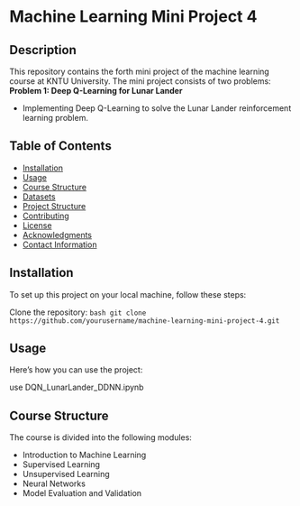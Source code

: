 # Machine Learning Mini Project 4

## Description
This repository contains the forth mini project of the machine learning course at KNTU University. The mini project consists of two problems:
**Problem 1: Deep Q-Learning for Lunar Lander**
   - Implementing Deep Q-Learning to solve the Lunar Lander reinforcement learning problem.




## Table of Contents
- [Installation](#installation)
- [Usage](#usage)
- [Course Structure](#course-structure)
- [Datasets](#datasets)
- [Project Structure](#project-structure)
- [Contributing](#contributing)
- [License](#license)
- [Acknowledgments](#acknowledgments)
- [Contact Information](#contact-information)

## Installation
To set up this project on your local machine, follow these steps:

Clone the repository:
    ```bash
    git clone https://github.com/yourusername/machine-learning-mini-project-4.git
    ```
    
## Usage
Here’s how you can use the project:
  
   use DQN_LunarLander_DDNN.ipynb






## Course Structure
The course is divided into the following modules:
- Introduction to Machine Learning
- Supervised Learning
- Unsupervised Learning
- Neural Networks
- Model Evaluation and Validation
